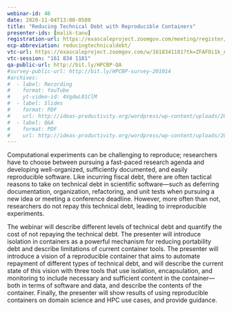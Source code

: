 ```yaml
---
webinar-id: 46
date: 2020-11-04T13:00-0500
title: "Reducing Technical Debt with Reproducible Containers"
presenter-ids: [malik-tanu]
registration-url: https://exascaleproject.zoomgov.com/meeting/register/vJIsf-qsrzoiG_wS4H6BK9I1bFC0l4NzWO0
ecp-abbreviation: reducingtechnicaldebt/
vtc-url: https://exascaleproject.zoomgov.com/w/1618341181?tk=ZFAFOi1k_AtGIDIt7R6DvQfyfv5IKxYQYmadoVAxPBk.DQIAAAAAYHXtPRZrbk1TRnZMRVQzV0ZoM2JjMDN0ZzdBAAAAAAAAAAAAAAAAAAAAAAAAAAAA
vtc-session: "161 834 1181"
qa-public-url: http://bit.ly/HPCBP-QA
#survey-public-url: http://bit.ly/HPCBP-survey-201014
#archives:
#  - label: Recording
#    format: YouTube
#    yt-video-id: 4VgdwL01ClM
#  - label: Slides
#    format: PDF
#    url: http://ideas-productivity.org/wordpress/wp-content/uploads/2020/07/webinar043-spack.pdf
#  - label: Q&A
#    format: PDF
#    url: http://ideas-productivity.org/wordpress/wp-content/uploads/2020/07/webinar043-spack-qa.pdf
---
```

Computational experiments can be challenging to reproduce; researchers have to choose between pursuing a fast-paced research agenda and developing well-organized, sufficiently documented, and easily reproducible software. Like incurring fiscal debt, there are often tactical reasons to take on technical debt in scientific software—such as deferring documentation, organization, refactoring, and unit tests when pursuing a new idea or meeting a conference deadline. However, more often than not, researchers do not repay this technical debt, leading to irreproducible experiments.

The webinar will describe different levels of technical debt and quantify the cost of not repaying the technical debt. The presenter will introduce isolation in containers as a powerful mechanism for reducing portability debt and describe limitations of current container tools. The presenter will introduce a vision of a reproducible container that aims to automate repayment of different types of technical debt, and will describe the current state of this vision with three tools that use isolation, encapsulation, and monitoring to include necessary and sufficient content in the container—both in terms of software and data, and describe the contents of the container. Finally, the presenter will show results of using reproducible containers on domain science and HPC use cases, and provide guidance.